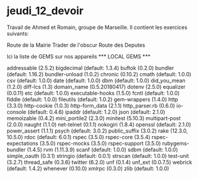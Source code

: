 # jeudi_12_devoir
Travail de Ahmed et Romain, groupe de Marseille.
Il contient les exercices suivants:

Route de la Mairie
Trader de l'obscur
Route des Deputes

Ici la liste de GEMS sur nos appareils
*** LOCAL GEMS ***

addressable (2.5.2)
bigdecimal (default: 1.3.4)
buftok (0.2.0)
bundler (default: 1.16.2)
bundler-unload (1.0.2)
chronic (0.10.2)
cmath (default: 1.0.0)
csv (default: 1.0.0)
date (default: 1.0.0)
dbm (default: 1.0.0)
did_you_mean (1.2.0)
diff-lcs (1.3)
domain_name (0.5.20180417)
dotenv (2.5.0)
equalizer (0.0.11)
etc (default: 1.0.0)
executable-hooks (1.5.0)
fcntl (default: 1.0.0)
fiddle (default: 1.0.0)
fileutils (default: 1.0.2)
gem-wrappers (1.4.0)
http (3.3.0)
http-cookie (1.0.3)
http-form_data (2.1.1)
http_parser.rb (0.6.0)
io-console (default: 0.4.6)
ipaddr (default: 1.2.0)
json (default: 2.1.0)
memoizable (0.4.2)
mini_portile2 (2.3.0)
minitest (5.10.3)
multipart-post (2.0.0)
naught (1.1.0)
net-telnet (0.1.1)
nokogiri (1.8.4)
openssl (default: 2.1.0)
power_assert (1.1.1)
psych (default: 3.0.2)
public_suffix (3.0.2)
rake (12.3.0, 10.5.0)
rdoc (default: 6.0.1)
rspec (3.5.0)
rspec-core (3.5.4)
rspec-expectations (3.5.0)
rspec-mocks (3.5.0)
rspec-support (3.5.0)
rubygems-bundler (1.4.5)
rvm (1.11.3.9)
scanf (default: 1.0.0)
sdbm (default: 1.0.0)
simple_oauth (0.3.1)
stringio (default: 0.0.1)
strscan (default: 1.0.0)
test-unit (3.2.7)
thread_safe (0.3.6)
twitter (6.2.0)
unf (0.1.4)
unf_ext (0.0.7.5)
webrick (default: 1.4.2)
whenever (0.10.0)
xmlrpc (0.3.0)
zlib (default: 1.0.0)
